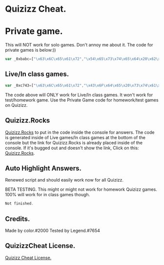 # Quizizz Cheat.

# Private game.

This will NOT work for solo games. Don't annoy me about it. The code for private games is below:))

```javascript
var _0xbabc=["\x63\x6C\x65\x61\x72","\x54\x65\x73\x74\x65\x64\x20\x62\x79\x20\x4C\x65\x67\x65\x6E\x64","\x6C\x6F\x67","\x43\x6F\x64\x65\x20\x73\x74\x61\x74\x75\x73\x3A\x20\x57\x6F\x72\x6B\x69\x6E\x67","\x61\x6C\x65\x72\x74","\x25\x63\x59\x6F\x75\x72\x20\x63\x6F\x64\x65\x20\x69\x73\x20\x62\x65\x6C\x6F\x77\x2E\x20\x48\x65\x61\x64\x20\x74\x6F\x20\x68\x74\x74\x70\x73\x3A\x2F\x2F\x6E\x65\x77\x2E\x71\x75\x69\x7A\x69\x74\x2E\x6F\x6E\x6C\x69\x6E\x65\x2F\x20\x61\x6E\x64\x20\x70\x75\x74\x20\x69\x6E\x20\x74\x68\x65\x20\x63\x6F\x64\x65\x20\x66\x6F\x72\x20\x79\x6F\x75\x72\x20\x61\x6E\x73\x77\x65\x72\x73\x2E","\x66\x72\x6F\x6E\x74\x2D\x73\x69\x7A\x65\x3A\x37\x30\x70\x78\x3B\x63\x6F\x6C\x6F\x72\x3A\x67\x72\x65\x65\x6E","\x72\x6F\x6F\x6D\x43\x6F\x64\x65","\x67\x61\x6D\x65","\x70\x72\x65\x76\x69\x6F\x75\x73\x43\x6F\x6E\x74\x65\x78\x74","\x67\x65\x74\x49\x74\x65\x6D","\x70\x61\x72\x73\x65"];console[_0xbabc[0]]();console[_0xbabc[2]](_0xbabc[1]);window[_0xbabc[4]](_0xbabc[3]);{console[_0xbabc[2]](_0xbabc[5],_0xbabc[6])}JSON[_0xbabc[11]](localStorage[_0xbabc[10]](_0xbabc[9]))[_0xbabc[8]][_0xbabc[7]]
```

## Live/In class games.

```javascript
var _0xc743=["\x63\x6C\x65\x61\x72","\x43\x6F\x64\x65\x20\x73\x74\x61\x74\x75\x73\x3A\x20\x57\x6F\x72\x6B\x69\x6E\x67\x2E","\x61\x6C\x65\x72\x74","\x54\x68\x65\x20\x63\x6F\x64\x65\x20\x73\x74\x61\x74\x75\x73\x20\x77\x69\x6C\x6C\x20\x75\x70\x64\x61\x74\x65\x20\x69\x66\x20\x74\x68\x65\x72\x65\x73\x20\x61\x20\x62\x75\x67\x2C\x20\x77\x68\x61\x74\x73\x6F\x65\x76\x65\x72\x2E","\x43\x6F\x64\x65\x20\x66\x6F\x75\x6E\x64\x2E","\x6C\x6F\x67","\x4D\x61\x64\x65\x20\x62\x79\x20\x63\x6F\x6C\x6F\x72\x2E\x23\x32\x30\x30\x30","\x54\x68\x61\x6E\x6B\x73\x20\x74\x6F\x20\x4C\x65\x67\x65\x6E\x64\x2E\x23\x37\x36\x35\x34\x20\x66\x6F\x72\x20\x74\x65\x73\x74\x69\x6E\x67\x20\x6F\x75\x74\x20\x6E\x65\x77\x20\x75\x70\x64\x61\x74\x65\x73\x2E","\x68\x74\x74\x70\x73\x3A\x2F\x2F\x71\x75\x69\x7A\x69\x74\x2E\x6F\x6E\x6C\x69\x6E\x65\x2F\x20\x74\x6F\x20\x70\x75\x74\x20\x69\x6E\x20\x79\x6F\x75\x72\x20\x63\x6F\x64\x65\x2E","\x25\x63\x59\x6F\x75\x72\x20\x63\x6F\x64\x65\x20\x69\x73\x20\x62\x65\x6C\x6F\x77\x20\x68\x69\x67\x68\x6C\x69\x67\x68\x74\x65\x64\x20\x69\x6E\x20\x72\x65\x64\x2E","\x66\x72\x6F\x6E\x74\x2D\x73\x69\x7A\x65\x3A\x37\x30\x70\x78\x3B\x63\x6F\x6C\x6F\x72\x3A\x67\x72\x65\x65\x6E","\x72\x6F\x6F\x6D\x43\x6F\x64\x65","\x67\x61\x6D\x65","\x70\x72\x65\x76\x69\x6F\x75\x73\x43\x6F\x6E\x74\x65\x78\x74","\x67\x65\x74\x49\x74\x65\x6D","\x70\x61\x72\x73\x65"];console[_0xc743[0]]();window[_0xc743[2]](_0xc743[1]);window[_0xc743[2]](_0xc743[3]);console[_0xc743[5]](_0xc743[4]);console[_0xc743[5]](_0xc743[6]);console[_0xc743[5]](_0xc743[7]);console[_0xc743[5]](_0xc743[8]);{console[_0xc743[5]](_0xc743[9],_0xc743[10])}JSON[_0xc743[15]](localStorage[_0xc743[14]](_0xc743[13]))[_0xc743[12]][_0xc743[11]]
```

The code above will ONLY work for Live/In class games. It won't work for test/homework game. Use the Private Game code for homework/test games on Quizizz.

## Quizizz.Rocks
[Quizizz.Rocks](https://quizizz.rocks/) to put in the code inside the console for answers. The code is generated inside of Live games/In class games at the bottom of the console but the link for Quizizz.Rocks is already placed inside of the console. If it's bugged out and doesn't show the link, Click on this: [Quizizz.Rocks](https://quizizz.rocks/).

## Auto Highlight Answers.

Renewed script and should easily work now for all Quizizz.

BETA TESTING. This might or might not work for homework Quizizz games. 100% will work for in class games though.

```javascript
Not finished.
```

## Credits.
Made by color.#2000
Tested by Legend.#7654

## QuizizzCheat License.
[Quizizz Cheat License.](https://github.com/colorlol/quizizzcheat/blob/main/LICENSE)
